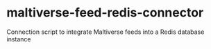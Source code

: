 # maltiverse-feed-redis-connector
Connection script to integrate Maltiverse feeds into a Redis database instance
